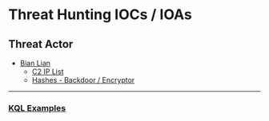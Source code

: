 # Threat Hunting IOCs / IOAs

## Threat Actor
- [Bian Lian](https://github.com/jllangley/ThreatHunting/blob/main/bianlian.md)
	- [C2 IP List](https://github.com/jllangley/ThreatHunting/blob/main/bianlian-ip.txt)
	- [Hashes - Backdoor / Encryptor](https://github.com/jllangley/ThreatHunting/blob/main/bianlian-hashes.txt)

---
### [KQL Examples](https://gist.github.com/jllangley/599318d80ac6cef69a8607881a5a7778)
